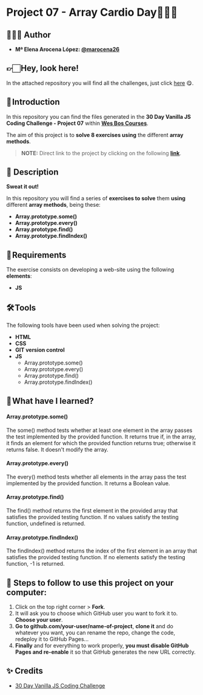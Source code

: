 # Project 07 - Array Cardio Day🧗🏻‍♀️ 

## 👩🏻‍💻 Author 

- **Mª Elena Arocena López: [@marocena26](https://github.com/marocena26)**

## 👉🏻 Hey, look here! 

In the attached repository you will find all the challenges, just click [here](https://github.com/marocena26/JS30-challenges) 😋.

## 🚀 Introduction

In this repository you can find the files generated in the **30 Day Vanilla JS Coding Challenge - Project 07** within **[Wes Bos Courses](https://courses.wesbos.com/)**.

The aim of this project is to **solve 8 exercises using** the different **array methods**. 

> **NOTE:** Direct link to the project by clicking on the following **[link](https://marocena26.github.io/JS30-challenges-array-cardio-2/)**.

## 👾 Description 

**Sweat it out!**

In this repository you will find a series of **exercises to solve** them **using** different **array methods**, being these:
- **Array.prototype.some()**
- **Array.prototype.every()**
- **Array.prototype.find()**
- **Array.prototype.findIndex()**

## 📝 Requirements

The exercise consists on developing a web-site using the following **elements**:

- **JS**

## 🛠️ Tools

The following tools have been used when solving the project:

- **HTML**
- **CSS**
- **GIT version control**
- **JS**
    - Array.prototype.some()
    - Array.prototype.every()
    - Array.prototype.find()
    - Array.prototype.findIndex()
 

## 📖 What have I learned?

#### Array.prototype.some()
The some() method tests whether at least one element in the array passes the test implemented by the provided function. It returns true if, in the array, it finds an element for which the provided function returns true; otherwise it returns false. It doesn't modify the array.

#### Array.prototype.every()
The every() method tests whether all elements in the array pass the test implemented by the provided function. It returns a Boolean value.
#### Array.prototype.find()
The find() method returns the first element in the provided array that satisfies the provided testing function. If no values satisfy the testing function, undefined is returned.
#### Array.prototype.findIndex()
The findIndex() method returns the index of the first element in an array that satisfies the provided testing function. If no elements satisfy the testing function, -1 is returned.

## 💾 Steps to follow to use this project on your computer:

1. Click on the top right corner > **Fork**.
2. It will ask you to choose which GitHub user you want to fork it to. **Choose your user**.
3. **Go to github.com/your-user/name-of-project**, **clone it** and do whatever you want, you can rename the repo, change the code, redeploy it to GitHub Pages...
4. **Finally** and for everything to work properly, **you must disable GitHub Pages and re-enable** it so that GitHub generates the new URL correctly.

## ✨ Credits

- [30 Day Vanilla JS Coding Challenge](https://javascript30.com/)
